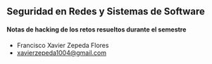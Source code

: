 ## Seguridad en Redes y Sistemas de Software

#### Notas de hacking de los retos resueltos durante el semestre

- Francisco Xavier Zepeda Flores
- xavierzepeda1004@gmail.com

